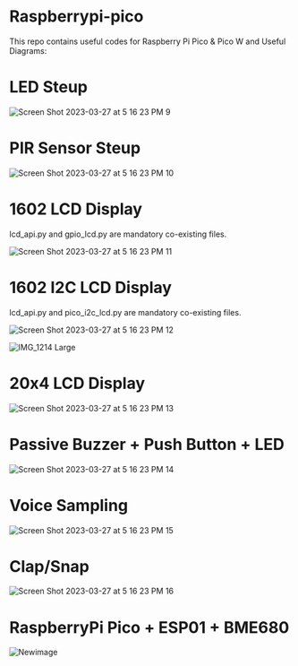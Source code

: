 # Raspberrypi-pico
This repo contains useful codes for Raspberry Pi Pico &amp; Pico W
and Useful Diagrams:

# LED Steup

![Screen Shot 2023-03-27 at 5 16 23 PM 9](https://user-images.githubusercontent.com/87240174/232924468-4986da66-5168-4e01-9d3e-d4466e966788.jpg)

# PIR Sensor Steup

![Screen Shot 2023-03-27 at 5 16 23 PM 10](https://user-images.githubusercontent.com/87240174/232950443-60e9ffaf-e6e9-477e-b5a5-6698a4897cf5.jpg)

# 1602 LCD Display
lcd_api.py and gpio_lcd.py are mandatory co-existing files.

![Screen Shot 2023-03-27 at 5 16 23 PM 11](https://user-images.githubusercontent.com/87240174/232972611-e44879ec-a08d-44f9-ba8e-814996be8633.jpg)

# 1602 I2C LCD Display
lcd_api.py and pico_i2c_lcd.py are mandatory co-existing files.

![Screen Shot 2023-03-27 at 5 16 23 PM 12](https://user-images.githubusercontent.com/87240174/232972652-7660b889-7dca-4ebb-b03f-bc949c65da81.jpg)

![IMG_1214 Large](https://user-images.githubusercontent.com/87240174/233116620-ee2f9a0e-af0c-46c0-a2ec-c0bc7632b5d8.jpeg)

# 20x4 LCD Display

![Screen Shot 2023-03-27 at 5 16 23 PM 13](https://user-images.githubusercontent.com/87240174/233153513-72df9331-2981-4a2f-b6f3-5855f295d73e.jpg)

# Passive Buzzer + Push Button + LED

![Screen Shot 2023-03-27 at 5 16 23 PM 14](https://user-images.githubusercontent.com/87240174/233186262-38d13717-1f96-482d-a982-cfe62a2afa80.jpg)

# Voice Sampling

![Screen Shot 2023-03-27 at 5 16 23 PM 15](https://user-images.githubusercontent.com/87240174/233384611-46b0d0cd-aaa6-40da-995e-a3a22def54c2.jpg)

# Clap/Snap

![Screen Shot 2023-03-27 at 5 16 23 PM 16](https://user-images.githubusercontent.com/87240174/233384716-e1226433-299b-4e40-a563-942d0d9ddd2d.jpg)

# RaspberryPi Pico + ESP01 + BME680

![Newimage](https://user-images.githubusercontent.com/87240174/233528520-35955ac1-c36c-4de0-8851-e49df7c914ec.jpg)


